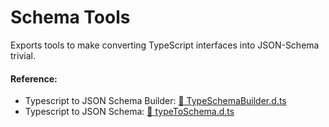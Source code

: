 # Schema Tools

Exports tools to make converting TypeScript interfaces into JSON-Schema trivial.

#### Reference:
- Typescript to JSON Schema Builder: [:blue_book: TypeSchemaBuilder.d.ts](build/typeToSchema.d.ts)
- Typescript to JSON Schema: [:blue_book: typeToSchema.d.ts](build/typeToSchema.d.ts)
